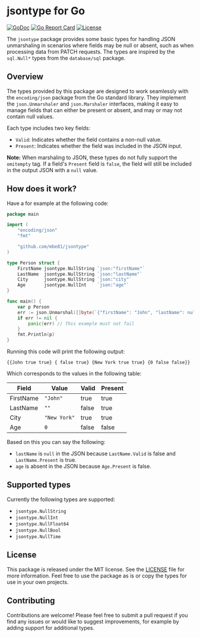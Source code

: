 # jsontype for Go

[![GoDoc](https://godoc.org/github.com/mbe81/jsontype?status.svg)](https://godoc.org/github.com/mbe81/jsontype)
[![Go Report Card](https://goreportcard.com/badge/github.com/mbe81/jsontype)](https://goreportcard.com/report/github.com/mbe81/jsontype)
[![License](https://img.shields.io/badge/License-MIT-blue.svg)](LICENSE)

The `jsontype` package provides some basic types for handling JSON unmarshaling in scenarios where fields may be null or absent, such as when processing data from PATCH requests. The types are inspired by the `sql.Null*` types from the `database/sql` package.

## Overview

The types provided by this package are designed to work seamlessly with the `encoding/json` package from the Go standard library. They implement the `json.Unmarshaler` and `json.Marshaler` interfaces, making it easy to manage fields that can either be present or absent, and may or may not contain null values.

Each type includes two key fields:

- `Valid`: Indicates whether the field contains a non-null value.
- `Present`: Indicates whether the field was included in the JSON input.

**Note:** When marshaling to JSON, these types do not fully support the `omitempty` tag. If a field's `Present` field is `false`, the field will still be included in the output JSON with a `null` value.

## How does it work?

Have a for example at the following code:
```go
package main

import (
	"encoding/json"
	"fmt"

	"github.com/mbe81/jsontype"
)

type Person struct {
	FirstName jsontype.NullString `json:"firstName"`
	LastName  jsontype.NullString `json:"lastName"`
	City      jsontype.NullString `json:"city"`
	Age       jsontype.NullInt    `json:"age"`
}

func main() {
	var p Person
	err := json.Unmarshal([]byte(`{"firstName": "John", "lastName": null, "city": "New York"}`), &p)
	if err != nil {
		panic(err) // This example must not fail
	}
	fmt.Println(p)
}
```

Running this code will print the following output:

```
{{John true true} { false true} {New York true true} {0 false false}}
```

Which corresponds to the values in the following table:

| Field     | Value        | Valid | Present |
|-----------|--------------|-------|---------|
| FirstName | `"John"`     | true  | true    |
| LastName  | `""`         | false | true    |
| City      | `"New York"` | true  | true    |
| Age       | `0`          | false | false   |

Based on this you can say the following:
- `lastName` is `null` in the JSON because `LastName.Valid` is false and `LastName.Present` is true.
- `age` is absent in the JSON because `Age.Present` is false.

## Supported types

Currently the following types are supported:

- `jsontype.NullString`
- `jsontype.NullInt`
- `jsontype.NullFloat64`
- `jsontype.NullBool`
- `jsontype.NullTime`

## License

This package is released under the MIT license. See the [LICENSE](LICENSE) file for more information. Feel free to use the package as is or copy the types for use in your own projects.

## Contributing

Contributions are welcome! Please feel free to submit a pull request if you find any issues or would like to suggest improvements, for example by adding support for additional types.
